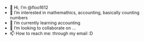 - 👋 Hi, I’m @floo1612
- 👀 I’m interested in mathemathics, accounting, basically counting numbers
- 🌱 I’m currently learning accounting
- 💞️ I’m looking to collaborate on ...
- 📫 How to reach me: through my email :D

<!---
floo1612/floo1612 is a ✨ special ✨ repository because its `README.md` (this file) appears on your GitHub profile.
You can click the Preview link to take a look at your changes.
--->
